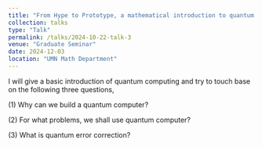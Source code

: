 ```yaml
---
title: "From Hype to Prototype, a mathematical introduction to quantum computing and quantum error correction"
collection: talks
type: "Talk"
permalink: /talks/2024-10-22-talk-3
venue: "Graduate Seminar"
date: 2024-12-03
location: "UMN Math Department"
---
```


I will give a basic introduction of quantum computing and try to touch base on the following three questions,

(1) Why can we build a quantum computer?

(2) For what problems, we shall use quantum computer?

(3) What is quantum error correction?
